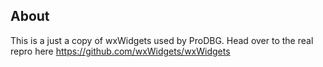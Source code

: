About
-----

This is a just a copy of wxWidgets used by ProDBG. Head over to the real repro here https://github.com/wxWidgets/wxWidgets
